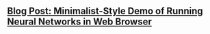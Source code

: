 ## [Blog Post: Minimalist-Style Demo of Running Neural Networks in Web Browser](http://blog.haoxiang.org/?p=1705)


